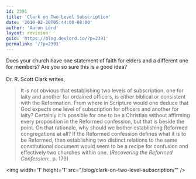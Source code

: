 ```yaml
---
id: 2391
title: 'Clark on Two-Level Subscription'
date: '2010-02-20T05:44:00-08:00'
author: 'Aaron Lord'
layout: revision
guid: 'https://blog.devlord.io/?p=2391'
permalink: '/?p=2391'
---
```


Does your church have one statement of faith for elders and a different one for members?  Are you so sure this is a good idea?<br /><br />Dr. R. Scott Clark writes,<br /><blockquote>It is not obvious that establishing two levels of subscription, one for  laity and another for ordained officers, is either biblical or  consistent with the Reformation.  From where in Scripture would one  deduce that God expects one level of subscription for officers and  another for laity?  Certainly it is possible for one to be a Christian  without affirming every proposition in the Reformed confession, but that  is beside the point.  On that rationale, why should we bother  establishing Reformed congregations at all? If the Reformed confession  defines what it is to be Reformed, then establishing two distinct  relations to the same constitutional document would seem to be a recipe  for confusion and effectively two churches within one. (<span style="font-style:italic;">Recovering the  Reformed Confession</span>:, p. 179)</blockquote><div class="blogger-post-footer"><img width='1' height='1' src="/blog/clark-on-two-level-subscription/"' /></div>